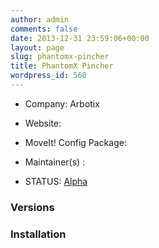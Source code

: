```yaml
---
author: admin
comments: false
date: 2013-12-31 23:59:06+00:00
layout: page
slug: phantomx-pincher
title: PhantomX Pincher
wordpress_id: 560
---
```



	
  * Company: Arbotix

	
  * Website:

	
  * MoveIt! Config Package: 

	
  * Maintainer(s) :

	
  * STATUS: [Alpha](/about/moveit-status/#legend)




### Versions








### Installation






